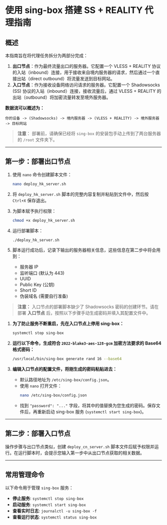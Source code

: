 # 使用 sing-box 搭建 SS + REALITY 代理指南

## 概述

本指南旨在将代理任务拆分为两部分完成：

1.  **出口节点**：作为最终流量出口的服务器。它配置一个 VLESS + REALITY 协议的入站（inbound）连接，用于接收来自境内服务器的请求，然后通过一个直接出站（direct outbound）将流量发送到目标网站。
2.  **入口节点**：作为接收设备网络访问请求的服务器。它配置一个 Shadowsocks (SS) 协议的入站（inbound）连接，接收流量后，通过 VLESS + REALITY 的出站（outbound）将加密流量转发至境外服务器。

**数据流可以概述为：**

`你的设备 -> (Shadowsocks) -> 境内服务器 -> (VLESS + REALITY) -> 境外服务器 -> 目标网站`

> **注意**：
> 部署前，请确保已经将 `sing-box` 的安装包手动上传到了两台服务器的 `/root` 文件夹下。

---

## 第一步：部署出口节点

1.  使用 `nano` 命令创建脚本文件：
    ```bash
    nano deploy_hk_server.sh
    ```
2.  将 `deploy_hk_server.sh` 脚本的完整内容复制并粘贴到文件中，然后按 `Ctrl+X` 保存退出。

3.  为脚本赋予执行权限：
    ```bash
    chmod +x deploy_hk_server.sh
    ```
4.  运行部署脚本：
    ```bash
    ./deploy_hk_server.sh
    ```
5.  脚本运行成功后，记录下输出的服务器相关信息，这些信息在第二步中将会用到：
    * 服务器 IP
    * 监听端口 (默认为 443)
    * UUID
    * Public Key (公钥)
    * Short ID
    * 伪装域名 (需要自行准备)
      
> **注意：** 入口节点的部署脚本缺少了 Shadowsocks 密码的创建环节。请在部署 **入口节点** 后，按照以下步骤手动生成密码并填入其配置文件中。

1.  **为了防止服务不断重启，先在入口节点上停用 sing-box：**
    ```bash
    systemctl stop sing-box
    ```

2.  **运行以下命令，生成符合 `2022-blake3-aes-128-gcm` 加密方法要求的 Base64 格式密码：**
    ```bash
    /usr/local/bin/sing-box generate rand 16 --base64
    ```

3.  **编辑入口节点的配置文件，将刚生成的密码粘贴进去：**
    * 默认路径地址为 `/etc/sing-box/config.json`。
    * 使用 `nano` 打开文件：
        ```bash
        nano /etc/sing-box/config.json
        ```
    * 找到 `"password": "..."` 字段，将其中的值替换为您生成的密码。保存文件后，再重新启动 sing-box 服务 (`systemctl start sing-box`)。
---

## 第二步：部署入口节点

操作步骤与出口节点类似，创建 `deploy_cn_server.sh` 脚本文件后赋予权限并运行。在运行脚本时，会提示您输入第一步中从出口节点获取的相关数据。

---

## 常用管理命令

以下命令用于管理 `sing-box` 服务：

* **停止服务**: `systemctl stop sing-box`
* **启动服务**: `systemctl start sing-box`
* **查看实时日志**: `journalctl -u sing-box -f`
* **查看运行状态**: `systemctl status sing-box`
